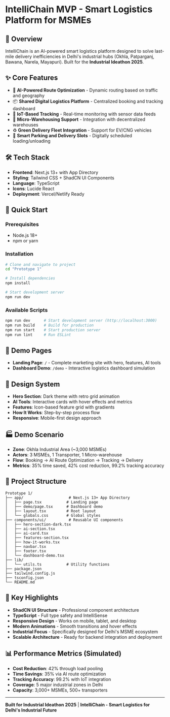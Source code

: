 # IntelliChain MVP - Smart Logistics Platform for MSMEs

## 🎯 Overview
IntelliChain is an AI-powered smart logistics platform designed to solve last-mile delivery inefficiencies in Delhi's industrial hubs (Okhla, Patparganj, Bawana, Narela, Mayapuri). Built for the **Industrial Ideathon 2025**.

## ✨ Core Features
- 🔄 **AI-Powered Route Optimization** - Dynamic routing based on traffic and geography
- 📦 **Shared Digital Logistics Platform** - Centralized booking and tracking dashboard
- 📡 **IoT-Based Tracking** - Real-time monitoring with sensor data feeds
- 🏬 **Micro-Warehousing Support** - Integration with decentralized warehouses
- ♻️ **Green Delivery Fleet Integration** - Support for EV/CNG vehicles
- 🚚 **Smart Parking and Delivery Slots** - Digitally scheduled loading/unloading

## 🛠️ Tech Stack
- **Frontend**: Next.js 13+ with App Directory
- **Styling**: Tailwind CSS + ShadCN UI Components
- **Language**: TypeScript
- **Icons**: Lucide React
- **Deployment**: Vercel/Netlify Ready

## 🚀 Quick Start

### Prerequisites
- Node.js 18+ 
- npm or yarn

### Installation
```bash
# Clone and navigate to project
cd "Prototype 1"

# Install dependencies
npm install

# Start development server
npm run dev
```

### Available Scripts
```bash
npm run dev      # Start development server (http://localhost:3000)
npm run build    # Build for production
npm run start    # Start production server
npm run lint     # Run ESLint
```

## 📱 Demo Pages
- **Landing Page**: `/` - Complete marketing site with hero, features, AI tools
- **Dashboard Demo**: `/demo` - Interactive logistics dashboard simulation

## 🎨 Design System
- **Hero Section**: Dark theme with retro grid animation
- **AI Tools**: Interactive cards with hover effects and metrics
- **Features**: Icon-based feature grid with gradients
- **How It Works**: Step-by-step process flow
- **Responsive**: Mobile-first design approach

## 🏭 Demo Scenario
- **Zone**: Okhla Industrial Area (~3,000 MSMEs)
- **Actors**: 3 MSMEs, 1 Transporter, 1 Micro-warehouse
- **Flow**: Booking → AI Route Optimization → Tracking → Delivery
- **Metrics**: 35% time saved, 42% cost reduction, 99.2% tracking accuracy

## 📁 Project Structure
```
Prototype 1/
├── app/                    # Next.js 13+ App Directory
│   ├── page.tsx           # Landing page
│   ├── demo/page.tsx      # Dashboard demo
│   ├── layout.tsx         # Root layout
│   └── globals.css        # Global styles
├── components/ui/          # Reusable UI components
│   ├── hero-section-dark.tsx
│   ├── ai-section.tsx
│   ├── ai-card.tsx
│   ├── features-section.tsx
│   ├── how-it-works.tsx
│   ├── navbar.tsx
│   ├── footer.tsx
│   └── dashboard-demo.tsx
├── lib/
│   └── utils.ts           # Utility functions
├── package.json
├── tailwind.config.js
├── tsconfig.json
└── README.md
```

## 🌟 Key Highlights
- **ShadCN UI Structure** - Professional component architecture
- **TypeScript** - Full type safety and IntelliSense
- **Responsive Design** - Works on mobile, tablet, and desktop
- **Modern Animations** - Smooth transitions and hover effects
- **Industrial Focus** - Specifically designed for Delhi's MSME ecosystem
- **Scalable Architecture** - Ready for backend integration and deployment



## 📊 Performance Metrics (Simulated)
- **Cost Reduction**: 42% through load pooling
- **Time Savings**: 35% via AI route optimization  
- **Tracking Accuracy**: 99.2% with IoT integration
- **Coverage**: 5 major industrial zones in Delhi
- **Capacity**: 3,000+ MSMEs, 500+ transporters

---

**Built for Industrial Ideathon 2025** | **IntelliChain - Smart Logistics for Delhi's Industrial Future**
